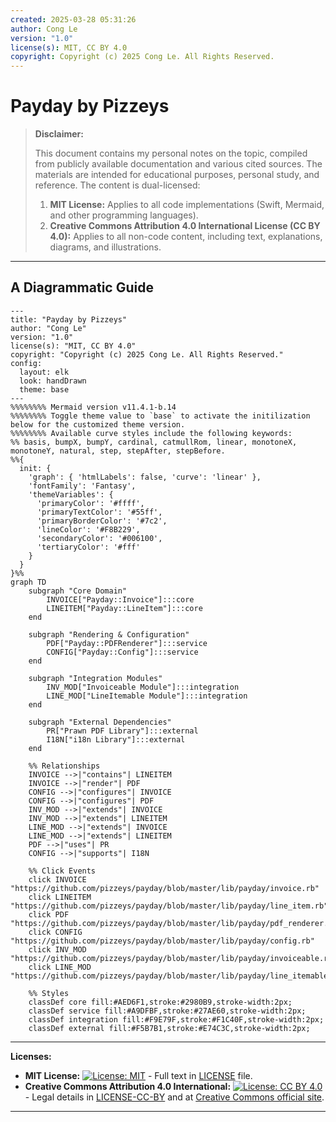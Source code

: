 ```yaml
---
created: 2025-03-28 05:31:26
author: Cong Le
version: "1.0"
license(s): MIT, CC BY 4.0
copyright: Copyright (c) 2025 Cong Le. All Rights Reserved.
---
```




# Payday by Pizzeys
> **Disclaimer:**
>
> This document contains my personal notes on the topic,
> compiled from publicly available documentation and various cited sources.
> The materials are intended for educational purposes, personal study, and reference.
> The content is dual-licensed:
> 1. **MIT License:** Applies to all code implementations (Swift, Mermaid, and other programming languages).
> 2. **Creative Commons Attribution 4.0 International License (CC BY 4.0):** Applies to all non-code content, including text, explanations, diagrams, and illustrations.
---


## A Diagrammatic Guide 


```mermaid
---
title: "Payday by Pizzeys"
author: "Cong Le"
version: "1.0"
license(s): "MIT, CC BY 4.0"
copyright: "Copyright (c) 2025 Cong Le. All Rights Reserved."
config:
  layout: elk
  look: handDrawn
  theme: base
---
%%%%%%%% Mermaid version v11.4.1-b.14
%%%%%%%% Toggle theme value to `base` to activate the initilization below for the customized theme version.
%%%%%%%% Available curve styles include the following keywords:
%% basis, bumpX, bumpY, cardinal, catmullRom, linear, monotoneX, monotoneY, natural, step, stepAfter, stepBefore.
%%{
  init: {
    'graph': { 'htmlLabels': false, 'curve': 'linear' },
    'fontFamily': 'Fantasy',
    'themeVariables': {
      'primaryColor': '#ffff',
      'primaryTextColor': '#55ff',
      'primaryBorderColor': '#7c2',
      'lineColor': '#F8B229',
      'secondaryColor': '#006100',
      'tertiaryColor': '#fff'
    }
  }
}%%
graph TD
    subgraph "Core Domain"
        INVOICE["Payday::Invoice"]:::core
        LINEITEM["Payday::LineItem"]:::core
    end

    subgraph "Rendering & Configuration"
        PDF["Payday::PDFRenderer"]:::service
        CONFIG["Payday::Config"]:::service
    end

    subgraph "Integration Modules"
        INV_MOD["Invoiceable Module"]:::integration
        LINE_MOD["LineItemable Module"]:::integration
    end

    subgraph "External Dependencies"
        PR["Prawn PDF Library"]:::external
        I18N["i18n Library"]:::external
    end

    %% Relationships
    INVOICE -->|"contains"| LINEITEM
    INVOICE -->|"render"| PDF
    CONFIG -->|"configures"| INVOICE
    CONFIG -->|"configures"| PDF
    INV_MOD -->|"extends"| INVOICE
    INV_MOD -->|"extends"| LINEITEM
    LINE_MOD -->|"extends"| INVOICE
    LINE_MOD -->|"extends"| LINEITEM
    PDF -->|"uses"| PR
    CONFIG -->|"supports"| I18N

    %% Click Events
    click INVOICE "https://github.com/pizzeys/payday/blob/master/lib/payday/invoice.rb"
    click LINEITEM "https://github.com/pizzeys/payday/blob/master/lib/payday/line_item.rb"
    click PDF "https://github.com/pizzeys/payday/blob/master/lib/payday/pdf_renderer.rb"
    click CONFIG "https://github.com/pizzeys/payday/blob/master/lib/payday/config.rb"
    click INV_MOD "https://github.com/pizzeys/payday/blob/master/lib/payday/invoiceable.rb"
    click LINE_MOD "https://github.com/pizzeys/payday/blob/master/lib/payday/line_itemable.rb"

    %% Styles
    classDef core fill:#AED6F1,stroke:#2980B9,stroke-width:2px;
    classDef service fill:#A9DFBF,stroke:#27AE60,stroke-width:2px;
    classDef integration fill:#F9E79F,stroke:#F1C40F,stroke-width:2px;
    classDef external fill:#F5B7B1,stroke:#E74C3C,stroke-width:2px;

```





---
**Licenses:**

- **MIT License:**  [![License: MIT](https://img.shields.io/badge/License-MIT-yellow.svg)](LICENSE) - Full text in [LICENSE](LICENSE) file.
- **Creative Commons Attribution 4.0 International:** [![License: CC BY 4.0](https://licensebuttons.net/l/by/4.0/88x31.png)](LICENSE-CC-BY) - Legal details in [LICENSE-CC-BY](LICENSE-CC-BY) and at [Creative Commons official site](http://creativecommons.org/licenses/by/4.0/).

---